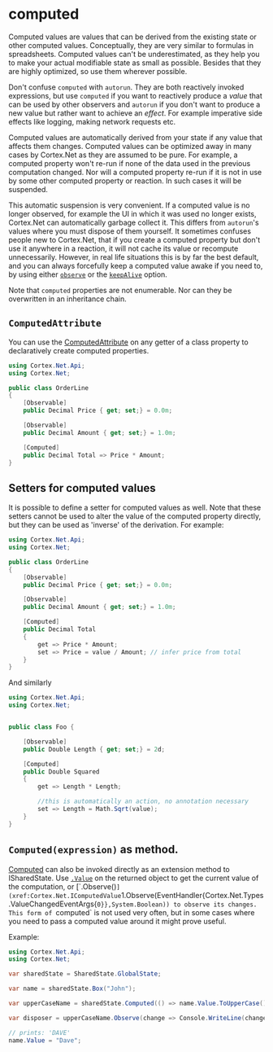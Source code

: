 # computed

Computed values are values that can be derived from the existing state or other computed values.
Conceptually, they are very similar to formulas in spreadsheets.
Computed values can't be underestimated, as they help you to make your actual modifiable state as small as possible.
Besides that they are highly optimized, so use them wherever possible.

Don't confuse `computed` with `autorun`. They are both reactively invoked expressions,
but use `computed` if you want to reactively produce a _value_ that can be used by other observers and
`autorun` if you don't want to produce a new value but rather want to achieve an _effect_.
For example imperative side effects like logging, making network requests etc.

Computed values are automatically derived from your state if any value that affects them changes.
Computed values can be optimized away in many cases by Cortex.Net as they are assumed to be pure.
For example, a computed property won't re-run if none of the data used in the previous computation changed.
Nor will a computed property re-run if it is not in use by some other computed property or reaction.
In such cases it will be suspended.

This automatic suspension is very convenient. If a computed value is no longer observed, for example the UI
in which it was used no longer exists, Cortex.Net can automatically garbage collect it. 
This differs from `autorun`'s values where you must dispose of them yourself.
It sometimes confuses people new to Cortex.Net, that if you create a computed property but don't use it anywhere in a 
reaction, it will not cache its value or recompute unnecessarily.
However, in real life situations this is by far the best default, and you can always forcefully keep a
computed value awake if you need to, by using either [`observe`](observer.md) or the
[`keepAlive`](xref:Cortex.Net.ComputedValueOptions`1.KeepAlive) option.

Note that `computed` properties are not enumerable. Nor can they be overwritten in an inheritance chain.

## `ComputedAttribute`

You can use the [ComputedAttribute](xref:Cortex.Net.Api.ComputedAttribute) on any getter of a class property to
declaratively create computed properties.

```csharp
using Cortex.Net.Api;
using Cortex.Net;

public class OrderLine
{
    [Observable]
    public Decimal Price { get; set;} = 0.0m;

    [Observable]
    public Decimal Amount { get; set;} = 1.0m;

    [Computed]
    public Decimal Total => Price * Amount;
}
```

## Setters for computed values

It is possible to define a setter for computed values as well. Note that these setters cannot be used to alter the value
of the computed property directly, but they can be used as 'inverse' of the derivation. For example:

```csharp
using Cortex.Net.Api;
using Cortex.Net;

public class OrderLine
{
    [Observable]
    public Decimal Price { get; set;} = 0.0m;

    [Observable]
    public Decimal Amount { get; set;} = 1.0m;

    [Computed]
    public Decimal Total 
    {
        get => Price * Amount;
        set => Price = value / Amount; // infer price from total
    }
}
```

And similarly

```csharp
using Cortex.Net.Api;
using Cortex.Net;


public class Foo {

    [Observable]
    public Double Length { get; set;} = 2d;

    [Computed]
    public Double Squared
    {
        get => Length * Length;

        //this is automatically an action, no annotation necessary
        set => Length = Math.Sqrt(value);
	}
}
```

## `Computed(expression)` as method.

[Computed](xref:Cortex.Net.Api.SharedStateObservableExtensions.Computed``1(Cortex.Net.ISharedState,Func{``0},System.String))
can also be invoked directly as an extension method to ISharedState. Use [`.Value`](xref:Cortex.Net.IValue`1.Value) on
the returned object to get the current value of the computation, or
[`.Observe()`](xref:Cortex.Net.IComputedValue`1.Observe(EventHandler{Cortex.Net.Types.ValueChangedEventArgs{`0}},System.Boolean))
to observe its changes. This form of `computed` is not used very often, but in some cases where you need to pass a
computed value around it might prove useful.

Example:

```csharp
using Cortex.Net.Api;
using Cortex.Net;

var sharedState = SharedState.GlobalState;

var name = sharedState.Box("John");

var upperCaseName = sharedState.Computed(() => name.Value.ToUpperCase());

var disposer = upperCaseName.Observe(change => Console.WriteLine(change.NewValue));

// prints: 'DAVE'
name.Value = "Dave";
```
